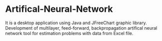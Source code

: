 # Artifical-Neural-Network
It is a desktop application using Java and JFreeChart graphic library.
Development of multilayer, feed-forward, backpropagation artifical neural
network tool for estimation problems with data from Excel file.
